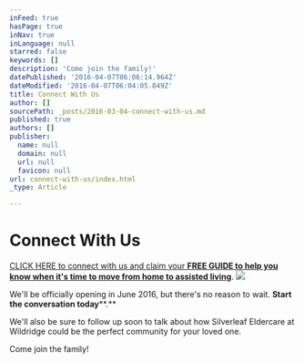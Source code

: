 ```yaml
---
inFeed: true
hasPage: true
inNav: true
inLanguage: null
starred: false
keywords: []
description: 'Come join the family!'
datePublished: '2016-04-07T06:06:14.964Z'
dateModified: '2016-04-07T06:04:05.849Z'
title: Connect With Us
author: []
sourcePath: _posts/2016-03-04-connect-with-us.md
published: true
authors: []
publisher:
  name: null
  domain: null
  url: null
  favicon: null
url: connect-with-us/index.html
_type: Article

---
```

# Connect With Us

[CLICK HERE to connect with us and claim your **FREE GUIDE to help you know when it's time to move from home to assisted living**][0]. ![](https://s3-us-west-2.amazonaws.com/the-grid-img/p/4cbd48ca72c8722b4ebba393a2b54b1846461057.jpg)

We'll be officially opening in June 2016, but there's no reason to wait. **Start the conversation today****.**

We'll also be sure to follow up soon to talk about how Silverleaf Eldercare at Wildridge could be the perfect community for your loved one. 

Come join the family!

[0]: https://digital-tales.leadpages.co/silverleaf-eldercare-topsigns-oi/